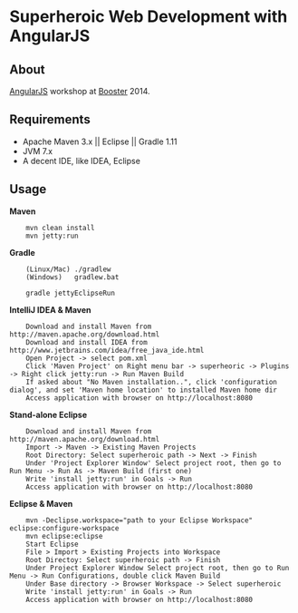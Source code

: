 # Superheroic Web Development with AngularJS #

## About ##

 [AngularJS](http://angularjs.org/) workshop at [Booster](http://www.boosterconf.no/) 2014.

## Requirements ##

* Apache Maven 3.x || Eclipse || Gradle 1.11
* JVM 7.x
* A decent IDE, like IDEA, Eclipse


## Usage ##

__Maven__

        mvn clean install
        mvn jetty:run

__Gradle__

        (Linux/Mac) ./gradlew
        (Windows)   gradlew.bat

        gradle jettyEclipseRun

__IntelliJ IDEA & Maven__

        Download and install Maven from http://maven.apache.org/download.html
        Download and install IDEA from http://www.jetbrains.com/idea/free_java_ide.html
        Open Project -> select pom.xml
        Click 'Maven Project' on Right menu bar -> superheoric -> Plugins -> Right click jetty:run -> Run Maven Build
        If asked about "No Maven installation..", click 'configuration dialog', and set 'Maven home location' to installed Maven home dir
        Access application with browser on http://localhost:8080

__Stand-alone Eclipse__

        Download and install Maven from http://maven.apache.org/download.html
        Import -> Maven -> Existing Maven Projects
        Root Directory: Select superheroic path -> Next -> Finish
        Under 'Project Explorer Window' Select project root, then go to Run Menu -> Run As -> Maven Build (first one)
        Write 'install jetty:run' in Goals -> Run
        Access application with browser on http://localhost:8080

__Eclipse & Maven__

        mvn -Declipse.workspace="path to your Eclipse Workspace" eclipse:configure-workspace
        mvn eclipse:eclipse
        Start Eclipse
        File > Import > Existing Projects into Workspace
        Root Directoy: Select superheroic path -> Finish
        Under Project Explorer Window Select project root, then go to Run Menu -> Run Configurations, double click Maven Build
        Under Base directory -> Browser Workspace -> Select superheroic
        Write 'install jetty:run' in Goals -> Run
        Access application with browser on http://localhost:8080
